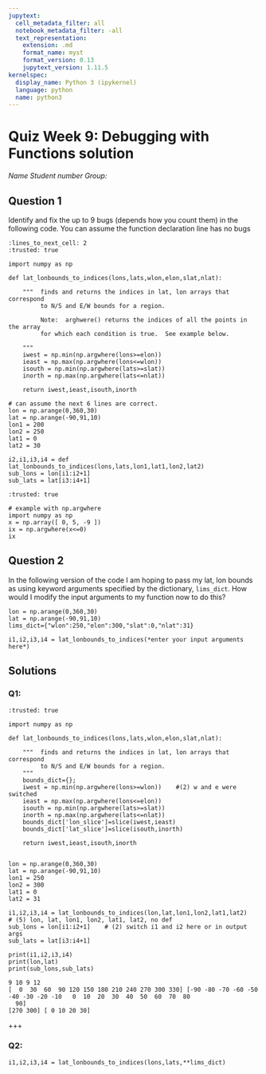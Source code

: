 ```yaml
---
jupytext:
  cell_metadata_filter: all
  notebook_metadata_filter: -all
  text_representation:
    extension: .md
    format_name: myst
    format_version: 0.13
    jupytext_version: 1.11.5
kernelspec:
  display_name: Python 3 (ipykernel)
  language: python
  name: python3
---
```


# Quiz Week 9:  Debugging with Functions solution

*Name*
*Student number*
*Group:*


## Question 1 

Identify and fix the up to 9 bugs (depends how you count them) in the following code.  You can assume the function declaration line has no bugs

```{code-cell} ipython3
:lines_to_next_cell: 2
:trusted: true

import numpy as np

def lat_lonbounds_to_indices(lons,lats,wlon,elon,slat,nlat):

    """  finds and returns the indices in lat, lon arrays that correspond
         to N/S and E/W bounds for a region.
         
         Note:  arghwere() returns the indices of all the points in the array 
         for which each condition is true.  See example below.
         
    """
    iwest = np.min(np.argwhere(lons>=elon))   
    ieast = np.max(np.argwhere(lons<=wlon))
    isouth = np.min(np.argwhere(lats>=slat)) 
    inorth = np.max(np.argwhere(lats<=nlat))
                
    return iwest,ieast,isouth,inorth
                
# can assume the next 6 lines are correct.             
lon = np.arange(0,360,30)
lat = np.arange(-90,91,10)
lon1 = 200
lon2 = 250
lat1 = 0
lat2 = 30                
                   
i2,i1,i3,i4 = def lat_lonbounds_to_indices(lons,lats,lon1,lat1,lon2,lat2) 
sub_lons = lon[i1:i2+1]   
sub_lats = lat[i3:i4+1]
```

```{code-cell} ipython3
:trusted: true

# example with np.argwhere
import numpy as np
x = np.array([ 0, 5, -9 ])
ix = np.argwhere(x<=0)
ix
```

## Question 2

In the following version of the code I am hoping to pass my lat, lon bounds as using keyword arguments specified by the dictionary, `lims_dict`.  How would I modify the input arguments to my function now to do this? 

```
lon = np.arange(0,360,30)
lat = np.arange(-90,91,10)   
lims_dict={"wlon":250,"elon":300,"slat":0,"nlat":31}
                   
i1,i2,i3,i4 = lat_lonbounds_to_indices(*enter your input arguments here*) 
```

## Solutions

### Q1:

```{code-cell} ipython3
:trusted: true

import numpy as np

def lat_lonbounds_to_indices(lons,lats,wlon,elon,slat,nlat):

    """  finds and returns the indices in lat, lon arrays that correspond
         to N/S and E/W bounds for a region.
    """
    bounds_dict={};
    iwest = np.min(np.argwhere(lons>=wlon))    #(2) w and e were switched
    ieast = np.max(np.argwhere(lons<=elon))
    isouth = np.min(np.argwhere(lats>=slat)) 
    inorth = np.max(np.argwhere(lats<=nlat))
    bounds_dict['lon_slice']=slice(iwest,ieast)
    bounds_dict['lat_slice']=slice(isouth,inorth)
                
    return iwest,ieast,isouth,inorth
                
              
lon = np.arange(0,360,30)
lat = np.arange(-90,91,10)
lon1 = 250
lon2 = 300
lat1 = 0
lat2 = 31                
                   
i1,i2,i3,i4 = lat_lonbounds_to_indices(lon,lat,lon1,lon2,lat1,lat2)   # (5) lon, lat, lon1, lon2, lat1, lat2, no def
sub_lons = lon[i1:i2+1]    # (2) switch i1 and i2 here or in output args
sub_lats = lat[i3:i4+1]

print(i1,i2,i3,i4)
print(lon,lat)
print(sub_lons,sub_lats)
```

    9 10 9 12
    [  0  30  60  90 120 150 180 210 240 270 300 330] [-90 -80 -70 -60 -50 -40 -30 -20 -10   0  10  20  30  40  50  60  70  80
      90]
    [270 300] [ 0 10 20 30]

+++

###  Q2:

```
i1,i2,i3,i4 = lat_lonbounds_to_indices(lons,lats,**lims_dict)
```
